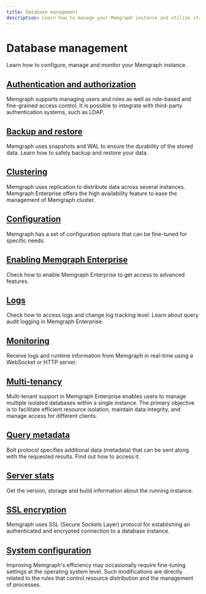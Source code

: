 ```yaml
---
title: Database management
description: Learn how to manage your Memgraph instance and utilize its features.
---
```


# Database management

Learn how to configure, manage and monitor your Memgraph instance. 

## [Authentication and authorization](/database-management/authentication-and-authorization)

Memgraph supports managing users and roles as well as role-based and fine-grained access control. It is possible to integrate with third-party authentication systems, such as LDAP.

## [Backup and restore](/database-management/backup-and-restore) 

Memgraph uses snapshots and WAL to ensure the durability of the stored data.
Learn how to safely backup and restore your data.

## [Clustering](/clustering/high-availability)

Memgraph uses replication to distribute data across several instances. Memgraph Enterprise offers the high availability feature to ease the management of Memgraph cluster.

## [Configuration](/database-management/configuration)

Memgraph has a set of configuration options that can be fine-tuned for specific
needs. 

## [Enabling Memgraph Enterprise](/database-management/enabling-memgraph-enterprise) 

Check how to enable Memgraph Enterprise to get access to advanced features. 

## [Logs](/database-management/logs)

Check how to access logs and change log tracking level. Learn about query audit logging in Memgraph Enterprise.

## [Monitoring](database-management/monitoring)

Receive logs and runtime information from Memgraph in real-time using a
WebSocket or HTTP server.

## [Multi-tenancy](/database-management/multi-tenancy)

Multi-tenant support in Memgraph Enterprise enables users to manage multiple
isolated databases within a single instance. The primary objective is to
facilitate efficient resource isolation, maintain data integrity, and manage
access for different clients.

## [Query metadata](/database-management/query-metadata)

Bolt protocol specifies additional data (metadata) that can be sent along with
the requested results. Find out how to access it.

## [Server stats](/database-management/server-stats)

Get the version, storage and build information about the running instance. 

## [SSL encryption](/database-management/ssl-encryption)

Memgraph uses SSL (Secure Sockets Layer) protocol for establishing an
authenticated and encrypted connection to a database instance.

## [System configuration](/database-management/system-configuration)

Improving Memgraph's efficiency may occasionally require fine-tuning settings at
the operating system level. Such modifications are directly related to the rules
that control resource distribution and the management of processes.



